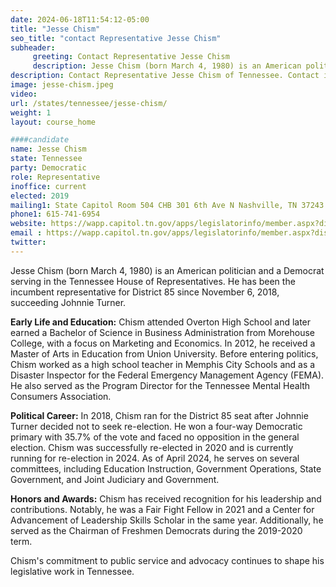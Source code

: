 ```yaml
---
date: 2024-06-18T11:54:12-05:00
title: "Jesse Chism"
seo_title: "contact Representative Jesse Chism"
subheader:
     greeting: Contact Representative Jesse Chism
     description: Jesse Chism (born March 4, 1980) is an American politician and a Democrat serving in the Tennessee House of Representatives. He has been the incumbent representative for District 85 since November 6, 2018, succeeding Johnnie Turner.
description: Contact Representative Jesse Chism of Tennessee. Contact information for Jesse Chism includes email address, phone number, and mailing address.
image: jesse-chism.jpeg
video:
url: /states/tennessee/jesse-chism/
weight: 1
layout: course_home

####candidate
name: Jesse Chism
state: Tennessee
party: Democratic
role: Representative
inoffice: current
elected: 2019
mailing1: State Capitol Room 504 CHB 301 6th Ave N Nashville, TN 37243
phone1: 615-741-6954 
website: https://wapp.capitol.tn.gov/apps/legislatorinfo/member.aspx?district=H85/
email : https://wapp.capitol.tn.gov/apps/legislatorinfo/member.aspx?district=H85/
twitter: 
---
```

Jesse Chism (born March 4, 1980) is an American politician and a Democrat serving in the Tennessee House of Representatives. He has been the incumbent representative for District 85 since November 6, 2018, succeeding Johnnie Turner.

**Early Life and Education:**
Chism attended Overton High School and later earned a Bachelor of Science in Business Administration from Morehouse College, with a focus on Marketing and Economics. In 2012, he received a Master of Arts in Education from Union University. Before entering politics, Chism worked as a high school teacher in Memphis City Schools and as a Disaster Inspector for the Federal Emergency Management Agency (FEMA). He also served as the Program Director for the Tennessee Mental Health Consumers Association.

**Political Career:**
In 2018, Chism ran for the District 85 seat after Johnnie Turner decided not to seek re-election. He won a four-way Democratic primary with 35.7% of the vote and faced no opposition in the general election. Chism was successfully re-elected in 2020 and is currently running for re-election in 2024. As of April 2024, he serves on several committees, including Education Instruction, Government Operations, State Government, and Joint Judiciary and Government.

**Honors and Awards:**
Chism has received recognition for his leadership and contributions. Notably, he was a Fair Fight Fellow in 2021 and a Center for Advancement of Leadership Skills Scholar in the same year. Additionally, he served as the Chairman of Freshmen Democrats during the 2019-2020 term.

Chism's commitment to public service and advocacy continues to shape his legislative work in Tennessee.


